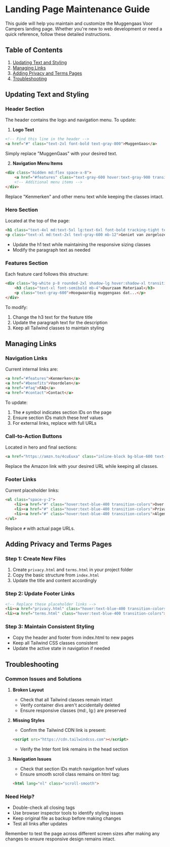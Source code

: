 # Landing Page Maintenance Guide

This guide will help you maintain and customize the Muggengaas Voor Campers landing page. Whether you're new to web development or need a quick reference, follow these detailed instructions.

## Table of Contents
1. [Updating Text and Styling](#updating-text-and-styling)
2. [Managing Links](#managing-links)
3. [Adding Privacy and Terms Pages](#adding-privacy-and-terms-pages)
4. [Troubleshooting](#troubleshooting)

## Updating Text and Styling

### Header Section
The header contains the logo and navigation menu. To update:

1. **Logo Text**
```html
<!-- Find this line in the header -->
<a href="#" class="text-2xl font-bold text-gray-800">MuggenGaas</a>
```
Simply replace "MuggenGaas" with your desired text.

2. **Navigation Menu Items**
```html
<div class="hidden md:flex space-x-8">
    <a href="#features" class="text-gray-600 hover:text-gray-900 transition-colors">Kenmerken</a>
    <!-- Additional menu items -->
</div>
```
Replace "Kenmerken" and other menu text while keeping the classes intact.

### Hero Section
Located at the top of the page:
```html
<h1 class="text-4xl md:text-5xl lg:text-6xl font-bold tracking-tight text-gray-900 mb-8">Muggengaas Voor Campers</h1>
<p class="text-xl md:text-2xl text-gray-600 mb-12">Geniet van zorgeloze nachten...</p>
```
- Update the h1 text while maintaining the responsive sizing classes
- Modify the paragraph text as needed

### Features Section
Each feature card follows this structure:
```html
<div class="bg-white p-8 rounded-2xl shadow-lg hover:shadow-xl transition-shadow">
    <h3 class="text-xl font-semibold mb-4">Duurzaam Materiaal</h3>
    <p class="text-gray-600">Hoogwaardig muggengaas dat...</p>
</div>
```
To modify:
1. Change the h3 text for the feature title
2. Update the paragraph text for the description
3. Keep all Tailwind classes to maintain styling

## Managing Links

### Navigation Links
Current internal links are:
```html
<a href="#features">Kenmerken</a>
<a href="#benefits">Voordelen</a>
<a href="#faq">FAQ</a>
<a href="#contact">Contact</a>
```
To update:
1. The `#` symbol indicates section IDs on the page
2. Ensure section IDs match these href values
3. For external links, replace with full URLs

### Call-to-Action Buttons
Located in hero and final sections:
```html
<a href="https://amzn.to/4cuEuxa" class="inline-block bg-blue-600 text-white...">
```
Replace the Amazon link with your desired URL while keeping all classes.

### Footer Links
Current placeholder links:
```html
<ul class="space-y-2">
    <li><a href="#" class="hover:text-blue-400 transition-colors">Over Ons</a></li>
    <li><a href="#" class="hover:text-blue-400 transition-colors">Privacy Policy</a></li>
    <li><a href="#" class="hover:text-blue-400 transition-colors">Algemene Voorwaarden</a></li>
</ul>
```
Replace `#` with actual page URLs.

## Adding Privacy and Terms Pages

### Step 1: Create New Files
1. Create `privacy.html` and `terms.html` in your project folder
2. Copy the basic structure from `index.html`
3. Update the title and content accordingly

### Step 2: Update Footer Links
```html
<!-- Replace these placeholder links -->
<li><a href="privacy.html" class="hover:text-blue-400 transition-colors">Privacy Policy</a></li>
<li><a href="terms.html" class="hover:text-blue-400 transition-colors">Algemene Voorwaarden</a></li>
```

### Step 3: Maintain Consistent Styling
- Copy the header and footer from index.html to new pages
- Keep all Tailwind CSS classes consistent
- Update the active state in navigation if needed

## Troubleshooting

### Common Issues and Solutions

1. **Broken Layout**
   - Check that all Tailwind classes remain intact
   - Verify container divs aren't accidentally deleted
   - Ensure responsive classes (md:, lg:) are preserved

2. **Missing Styles**
   - Confirm the Tailwind CDN link is present:
   ```html
   <script src="https://cdn.tailwindcss.com"></script>
   ```
   - Verify the Inter font link remains in the head section

3. **Navigation Issues**
   - Check that section IDs match navigation href values
   - Ensure smooth scroll class remains on html tag:
   ```html
   <html lang="nl" class="scroll-smooth">
   ```

### Need Help?
- Double-check all closing tags
- Use browser inspector tools to identify styling issues
- Keep original file as backup before making changes
- Test all links after updates

Remember to test the page across different screen sizes after making any changes to ensure responsive design remains intact.